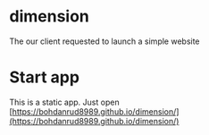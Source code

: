 # dimension
The our client requested to launch a simple website

# Start app
This is a static app. Just open  [https://bohdanrud8989.github.io/dimension/](https://bohdanrud8989.github.io/dimension/)

